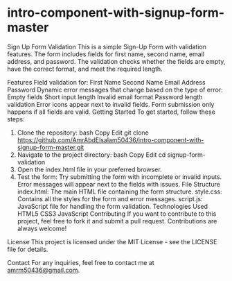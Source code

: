 # intro-component-with-signup-form-master
Sign Up Form Validation
This is a simple Sign-Up Form with validation features. The form includes fields for first name, second name, email address, and password. The validation checks whether the fields are empty, have the correct format, and meet the required length.

Features
Field validation for:
First Name
Second Name
Email Address
Password
Dynamic error messages that change based on the type of error:
Empty fields
Short input length
Invalid email format
Password length validation
Error icons appear next to invalid fields.
Form submission only happens if all fields are valid.
Getting Started
To get started, follow these steps:

1. Clone the repository:
bash
Copy
Edit
git clone https://github.com/AmrAbdElsalam50436/intro-component-with-signup-form-master.git
2. Navigate to the project directory:
bash
Copy
Edit
cd signup-form-validation
3. Open the index.html file in your preferred browser.
4. Test the form:
Try submitting the form with incomplete or invalid inputs.
Error messages will appear next to the fields with issues.
File Structure
index.html: The main HTML file containing the form structure.
style.css: Contains all the styles for the form and error messages.
script.js: JavaScript file for handling the form validation.
Technologies Used
HTML5
CSS3
JavaScript
Contributing
If you want to contribute to this project, feel free to fork it and submit a pull request. Contributions are always welcome!

License
This project is licensed under the MIT License - see the LICENSE file for details.

Contact
For any inquiries, feel free to contact me at amrm50436@gmail.com.
